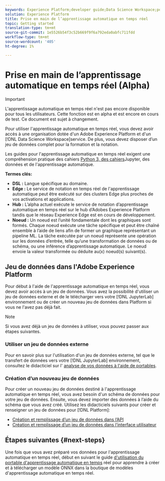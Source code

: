 ```yaml
---
keywords: Experience Platform;developer guide;Data Science Workspace;popular topics;Real time machine learning;
solution: Experience Platform
title: Prise en main de l’apprentissage automatique en temps réel
topic: Getting started
translation-type: tm+mt
source-git-commit: 1e5526b54f3c52b669f9f6a792eda0abfc711fdd
workflow-type: tm+mt
source-wordcount: '405'
ht-degree: 1%

---
```



# Prise en main de l’apprentissage automatique en temps réel (Alpha)

>[!IMPORTANT]
>L&#39;apprentissage automatique en temps réel n&#39;est pas encore disponible pour tous les utilisateurs. Cette fonction est en alpha et est encore en cours de test. Ce document est sujet à changement.

Pour utiliser l&#39;apprentissage automatique en temps réel, vous devez avoir accès à une organisation dotée d&#39;un Adobe Experience Platform et d&#39;un [!DNL Data Science Workspace]service. De plus, vous devez disposer d’un jeu de données complet pour la formation et la notation.

Les guides pour l&#39;apprentissage automatique en temps réel exigent une compréhension pratique des cahiers [Python 3, des cahiers](../jupyterlab/overview.md)Jupyter, des données et de l&#39;apprentissage automatique.

**Termes clés:**

- **DSL :** Langue spécifique au domaine.
- **Edge :** Le service de notation en temps réel de l&#39;apprentissage automatique peut être exécuté sur des clusters Edge plus proches de vos activations et applications.
- **Hub :** L’alpha actuel exécute le service de notation d’apprentissage automatique en temps réel sur le hub d’Adobes Experience Platform tandis que le réseau Experience Edge est en cours de développement.
- **Noeud :** Un noeud est l’unité fondamentale dont les graphiques sont formés. Chaque noeud exécute une tâche spécifique et peut être chaîné ensemble à l’aide de liens afin de former un graphique représentant un pipeline ML. La tâche exécutée par un noeud représente une opération sur les données d’entrée, telle qu’une transformation de données ou de schéma, ou une inférence d’apprentissage automatique. Le noeud envoie la valeur transformée ou déduite au(x) noeud(s) suivant(s).

## Jeu de données dans l&#39;Adobe Experience Platform

Pour début à l&#39;aide de l&#39;apprentissage automatique en temps réel, vous devez avoir accès à un jeu de données. Vous avez la possibilité d&#39;utiliser un jeu de données externe et de le télécharger vers votre [!DNL JupyterLab] environnement ou de créer un nouveau jeu de données dans Platform si vous ne l&#39;avez pas déjà fait.

>[!NOTE]
>Si vous avez déjà un jeu de données à utiliser, vous pouvez passer aux étapes [](#next-steps)suivantes.

### Utiliser un jeu de données externe

Pour en savoir plus sur l&#39;utilisation d&#39;un jeu de données externe, tel que le transfert de données vers votre [!DNL JupyterLab] environnement, consultez le didacticiel sur l&#39; [analyse de vos données à l&#39;aide de portables](../jupyterlab/analyze-your-data.md#external-data).

### Création d’un nouveau jeu de données

Pour créer un nouveau jeu de données destiné à l&#39;apprentissage automatique en temps réel, vous avez besoin d&#39;un schéma de données pour votre jeu de données. Ensuite, vous devez importer des données à l’aide du schéma que vous avez créé. Utilisez les didacticiels suivants pour créer et renseigner un jeu de données pour [!DNL Platform]:

- [Création et remplissage d’un jeu de données dans l’API](../../catalog/datasets/create.md)
- [Création et remplissage d’un jeu de données dans l’interface utilisateur](../../ingestion/tutorials/ingest-batch-data.md)

## Étapes suivantes {#next-steps}

Une fois que vous avez préparé vos données pour l&#39;apprentissage automatique en temps réel, début en suivant le guide [d&#39;utilisation du portable d&#39;apprentissage automatique en temps](./rtml-authoring-notebook.md) réel pour apprendre à créer et à télécharger un modèle ONNX dans la boutique de modèles d&#39;apprentissage automatique en temps réel.

